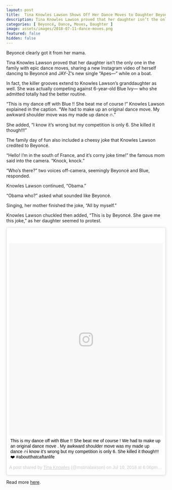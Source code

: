 ```yaml
---
layout: post
title:  Tina Knowles Lawson Shows Off Her Dance Moves to Daughter Beyoncé's New Song in Cute Clips
description: Tina Knowles Lawson proved that her daughter isn’t the only one in the family with epic dance moves.
categories: [ Beyoncé, Dance, Moves, Daughter ]
image: assets/images/2018-07-11-dance-moves.png
featured: false
hidden: false
---
```

Beyoncé clearly got it from her mama.

Tina Knowles Lawson proved that her daughter isn’t the only one in the family with epic dance moves, sharing a new Instagram video of herself dancing to Beyoncé and JAY-Z‘s new single “Apes—” while on a boat.

In fact, the killer grooves extend to Knowles Lawson’s granddaughter as well. She was actually competing against 6-year-old Blue Ivy—  who she admitted totally had the better routine.

“This is my dance off with Blue !! She beat me of course !” Knowles Lawson explained in the caption. “We had to make up an original dance move. My awkward shoulder move was my made up dance 🔥.”

She added, “I know it’s wrong but my competition is only 6. She killed it though!!!”

The family day of fun also included a cheesy joke that Knowles Lawson credited to Beyoncé.

“Hello! I’m in the south of France, and it’s corny joke time!” the famous mom said into the camera. “Knock, knock.”

“Who’s there?” two voices off-camera, seemingly Beyoncé and Blue, responded.

Knowles Lawson continued, “Obama.”

“Obama who?” asked what sounded like Beyoncé.

Singing, her mother finished the joke, “All by myself.”

Knowles Lawson chuckled then added, “This is by Beyoncé. She gave me this joke,” as her daughter seemed to protest.

<blockquote class="instagram-media" data-instgrm-captioned data-instgrm-permalink="https://www.instagram.com/p/BlEmVYMhrfS/" data-instgrm-version="8" style=" background:#FFF; border:0; border-radius:3px; box-shadow:0 0 1px 0 rgba(0,0,0,0.5),0 1px 10px 0 rgba(0,0,0,0.15); margin: 1px; max-width:658px; padding:0; width:99.375%; width:-webkit-calc(100% - 2px); width:calc(100% - 2px);"><div style="padding:8px;"> <div style=" background:#F8F8F8; line-height:0; margin-top:40px; padding:62.5% 0; text-align:center; width:100%;"> <div style=" background:url(data:image/png;base64,iVBORw0KGgoAAAANSUhEUgAAACwAAAAsCAMAAAApWqozAAAABGdBTUEAALGPC/xhBQAAAAFzUkdCAK7OHOkAAAAMUExURczMzPf399fX1+bm5mzY9AMAAADiSURBVDjLvZXbEsMgCES5/P8/t9FuRVCRmU73JWlzosgSIIZURCjo/ad+EQJJB4Hv8BFt+IDpQoCx1wjOSBFhh2XssxEIYn3ulI/6MNReE07UIWJEv8UEOWDS88LY97kqyTliJKKtuYBbruAyVh5wOHiXmpi5we58Ek028czwyuQdLKPG1Bkb4NnM+VeAnfHqn1k4+GPT6uGQcvu2h2OVuIf/gWUFyy8OWEpdyZSa3aVCqpVoVvzZZ2VTnn2wU8qzVjDDetO90GSy9mVLqtgYSy231MxrY6I2gGqjrTY0L8fxCxfCBbhWrsYYAAAAAElFTkSuQmCC); display:block; height:44px; margin:0 auto -44px; position:relative; top:-22px; width:44px;"></div></div> <p style=" margin:8px 0 0 0; padding:0 4px;"> <a href="https://www.instagram.com/p/BlEmVYMhrfS/" style=" color:#000; font-family:Arial,sans-serif; font-size:14px; font-style:normal; font-weight:normal; line-height:17px; text-decoration:none; word-wrap:break-word;" target="_blank">This is my dance off with Blue !! She beat me of course ! We had to make up an original dance move . My awkward shoulder move was my made up dance 🔥i know it’s wrong but my competition is only 6. She killed it though!!! ❤️ #aboutthatcaftanlife</a></p> <p style=" color:#c9c8cd; font-family:Arial,sans-serif; font-size:14px; line-height:17px; margin-bottom:0; margin-top:8px; overflow:hidden; padding:8px 0 7px; text-align:center; text-overflow:ellipsis; white-space:nowrap;">A post shared by <a href="https://www.instagram.com/mstinalawson/" style=" color:#c9c8cd; font-family:Arial,sans-serif; font-size:14px; font-style:normal; font-weight:normal; line-height:17px;" target="_blank"> Tina Knowles</a> (@mstinalawson) on <time style=" font-family:Arial,sans-serif; font-size:14px; line-height:17px;" datetime="2018-07-11T01:06:35+00:00">Jul 10, 2018 at 6:06pm PDT</time></p></div></blockquote> <script async defer src="//www.instagram.com/embed.js"></script>

Read more [here](https://people.com/music/tina-knowles-dance-moves-video-beyonce-blue-ivy/).
